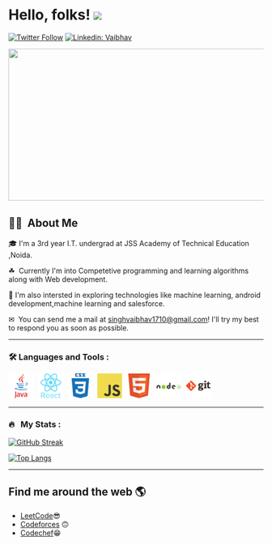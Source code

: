 # Hello, folks! <img src="https://raw.githubusercontent.com/MartinHeinz/MartinHeinz/master/wave.gif" width="30px">


[![Twitter Follow](https://img.shields.io/twitter/follow/SinghV1710?label=Follow)](https://twitter.com/intent/follow?screen_name=SinghV1710)
[![Linkedin: Vaibhav](https://img.shields.io/badge/-Vaibhav-blue?style=flat-square&logo=Linkedin&logoColor=white&link=https://www.linkedin.com/in/vaibhav-singh-577437212/)](https://www.linkedin.com/in/vaibhav-singh-577437212/)
<!-- ![GitHub followers](https://img.shields.io/github/followers/vaibhav1710?label=Follow&style=social) -->
  

<div align="center">
  <img src="https://media.giphy.com/media/dWesBcTLavkZuG35MI/giphy.gif" width="600" height="300"/>
</div>


## 👨‍💻 &nbsp;About Me

🎓&nbsp;I'm a 3rd year I.T. undergrad at JSS Academy of Technical Education ,Noida.

☘ &nbsp;Currently I'm into Competetive programming and learning algorithms along with Web development.

🎇&nbsp;I'm also intersted in exploring technologies like machine learning, android development,machine learning and salesforce.

✉ &nbsp;You can send me a mail at singhvaibhav1710@gmail.com! I'll try my best to respond you as soon as possible.

--------------------------------------------------------------------------------


 ### :hammer_and_wrench: Languages and Tools :
<section>
  <img src="https://github.com/devicons/devicon/blob/master/icons/java/java-original-wordmark.svg" title="Java" alt="Java" width = "10%"/>&nbsp;
  <img src="https://github.com/devicons/devicon/blob/master/icons/react/react-original-wordmark.svg" title="React" alt="React" width = "10%"/>&nbsp;  
  <img src="https://github.com/devicons/devicon/blob/master/icons/css3/css3-plain-wordmark.svg"  title="CSS3" alt="CSS" width = "10%"/>&nbsp;
   <img src="https://github.com/devicons/devicon/blob/master/icons/javascript/javascript-original.svg" title="JavaScript" alt="JavaScript"width = "10%" />&nbsp; 
   <img src="https://github.com/devicons/devicon/blob/master/icons/html5/html5-original.svg" title="HTML5" alt="HTML" width="10%"/>&nbsp;
  <img src="https://github.com/devicons/devicon/blob/master/icons/nodejs/nodejs-original-wordmark.svg" title="NodeJS"  alt="NodeJS" width = "10%" />&nbsp;
  <img src="https://github.com/devicons/devicon/blob/master/icons/git/git-original-wordmark.svg" title="Git" alt="Git" width = "10%"/>
 </section>
 
 -----------------------------------------------------------------------------------

### 🔥 &nbsp; My Stats :
[![GitHub Streak](http://github-readme-streak-stats.herokuapp.com?user=vaibhav1710&theme=dark&background=000000)](https://git.io/streak-stats)

[![Top Langs](https://github-readme-stats.vercel.app/api/top-langs/?username=vaibhav1710&layout=compact&theme=vision-friendly-dark)](https://github.com/anuraghazra/github-readme-stats)
                                                                                                                                        
----------------------------------------------------------------------------------                                                                                                                                    
## Find me around the web 🌎
- <a href="https://leetcode.com/vaibhav_1710/">LeetCode</a>😎
- <a href="https://www.codeforces.com/profile/vaibhav_1710/">Codeforces</a> 🙃
- <a href="https://www.codechef.com/users/v17s">Codechef</a>😁




